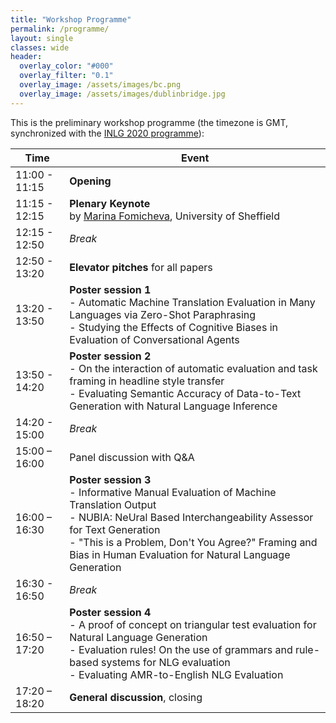 ```yaml
---
title: "Workshop Programme"
permalink: /programme/
layout: single
classes: wide
header:
  overlay_color: "#000"
  overlay_filter: "0.1"
  overlay_image: /assets/images/bc.png
  overlay_image: /assets/images/dublinbridge.jpg
---
```


This is the preliminary workshop programme (the timezone is GMT, synchronized with the [INLG 2020 programme](https://www.inlg2020.org/programme)):

| Time          | Event                                |
| ------------- | -------------------------------------|
| 11:00 - 11:15 | **Opening**                          |
| 11:15 - 12:15 | **Plenary Keynote**<br>by [Marina Fomicheva](https://www.sheffield.ac.uk/dcs/people/research-staff/marina-fomicheva), University of Sheffield  |
| 12:15 - 12:50 | *Break*                              | 
| 12:50 - 13:20 | **Elevator pitches** for all papers  |
| 13:20 - 13:50 | **Poster session 1**<br>- Automatic Machine Translation Evaluation in Many Languages via Zero-Shot Paraphrasing<br>- Studying the Effects of Cognitive Biases in Evaluation of Conversational Agents |
| 13:50 - 14:20 | **Poster session 2**<br>- On the interaction of automatic evaluation and task framing in headline style transfer<br>- Evaluating Semantic Accuracy of Data-to-Text Generation with Natural Language Inference |
| 14:20 - 15:00 | *Break*                              | 
| 15:00 – 16:00 | Panel discussion with Q&A            |
| 16:00 – 16:30 | **Poster session 3**<br>- Informative Manual Evaluation of Machine Translation Output<br>- NUBIA: NeUral Based Interchangeability Assessor for Text Generation<br>- "This is a Problem, Don't You Agree?" Framing and Bias in Human Evaluation for Natural Language Generation |
| 16:30 - 16:50 | *Break*                              | 
| 16:50 – 17:20 | **Poster session 4**<br>- A proof of concept on triangular test evaluation for Natural Language Generation<br>- Evaluation rules! On the use of grammars and rule-based systems for NLG evaluation<br>- Evaluating AMR-to-English NLG Evaluation |
| 17:20 – 18:20 | **General discussion**, closing      |
